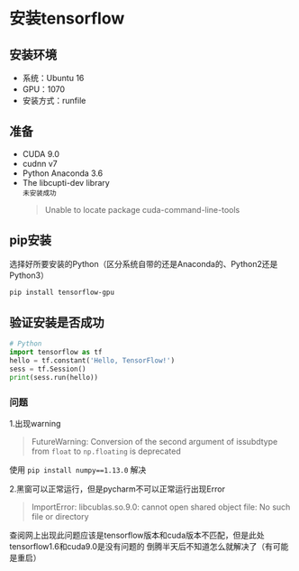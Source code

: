 # 安装tensorflow

## 安装环境

- 系统：Ubuntu 16
- GPU：1070
- 安装方式：runfile

## 准备

- CUDA 9.0
- cudnn v7
- Python Anaconda 3.6
- The libcupti-dev library \
  `未安装成功`
  > Unable to locate package cuda-command-line-tools

## pip安装
选择好所要安装的Python（区分系统自带的还是Anaconda的、Python2还是Python3）
``` bash
pip install tensorflow-gpu
```
## 验证安装是否成功

``` python
# Python
import tensorflow as tf
hello = tf.constant('Hello, TensorFlow!')
sess = tf.Session()
print(sess.run(hello))
```

### 问题

1.出现warning

> FutureWarning: Conversion of the second argument of issubdtype from `float` to `np.floating` is deprecated

使用 `pip install numpy==1.13.0` 解决

2.黑窗可以正常运行，但是pycharm不可以正常运行出现Error

> ImportError: libcublas.so.9.0: cannot open shared object file: No such file or directory 

查阅网上出现此问题应该是tensorflow版本和cuda版本不匹配，但是此处tensorflow1.6和cuda9.0是没有问题的
倒腾半天后不知道怎么就解决了（有可能是重启）


